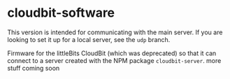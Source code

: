 # cloudbit-software
This version is intended for communicating with the main server.
If you are looking to set it up for a local server, see the `udp` branch.

Firmware for the littleBits CloudBit (which was deprecated) so that it can connect to a server created with the NPM package `cloudbit-server`.
more stuff coming soon